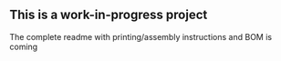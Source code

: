 ## This is a work-in-progress project
The complete readme with printing/assembly instructions and BOM is coming
